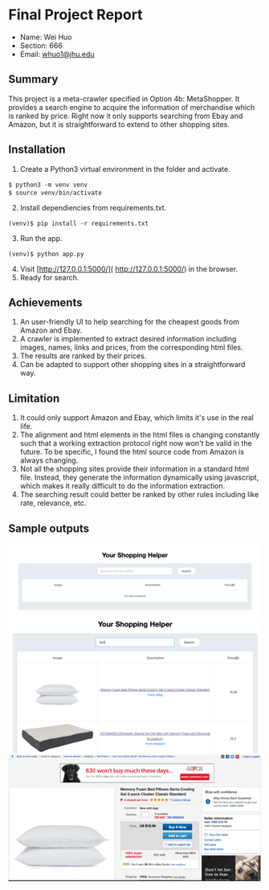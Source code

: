 # Final Project Report

* Name: Wei Huo
* Section: 666
* Email: whuo1@jhu.edu

## Summary
This project is a meta-crawler specified in Option 4b: MetaShopper. It provides a search engine to acquire the information of merchandise which is ranked by price. Right now it only supports searching from Ebay and Amazon, but it is straightforward to extend to other shopping sites.

## Installation
1. Create a Python3 virtual environment in the folder and activate.
```
$ python3 -m venv venv
$ source venv/bin/activate
```
2. Install dependiencies from requirements.txt.
```
(venv)$ pip install -r requirements.txt
```
3. Run the app.
```
(venv)$ python app.py
```
4. Visit [http://127.0.0.1:5000/]( http://127.0.0.1:5000/) in the browser.
5. Ready for search.

## Achievements
1. An user-friendly UI to help searching for the cheapest goods from Amazon and Ebay.
2. A crawler is implemented to extract desired information including images, names, links and prices, from the corresponding html files.
3. The results are ranked by their prices.
4. Can be adapted to support other shopping sites in a straightforward way.

## Limitation
1. It could only support Amazon and Ebay, which limits it's use in the real life.
2. The alignment and html elements in the html files is changing constantly such that a working extraction protocol right now won't be valid in the future. To be specific, I found the html source code from Amazon is always changing.
3. Not all the shopping sites provide their information in a standard html file. Instead, they generate the information dynamically using javascript, which makes it really difficult to do the information extraction.
4. The searching result could better be ranked by other rules including like rate, relevance, etc.

## Sample outputs
![Search engine](1.png)
![Search results](2.png)
![Original site](3.png)